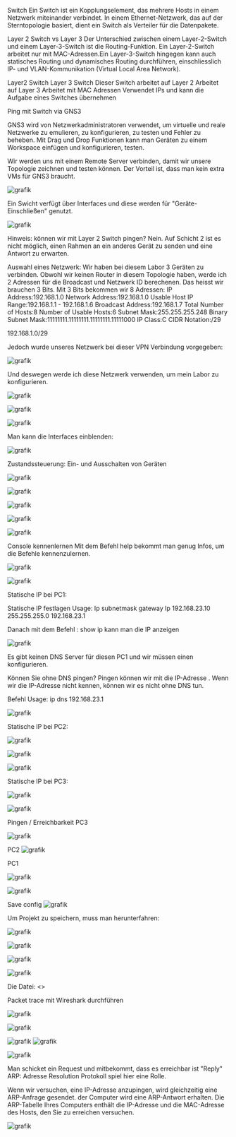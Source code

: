  
Switch 
Ein Switch ist ein Kopplungselement, das mehrere Hosts in einem Netzwerk miteinander verbindet. In einem Ethernet-Netzwerk, das auf der Sterntopologie basiert, dient ein Switch als Verteiler für die Datenpakete. 
 
Layer 2 Switch vs Layer 3 
Der Unterschied zwischen einem Layer-2-Switch und einem Layer-3-Switch ist die Routing-Funktion. Ein Layer-2-Switch arbeitet nur mit MAC-Adressen.Ein Layer-3-Switch hingegen kann auch statisches Routing und dynamisches Routing durchführen, einschliesslich IP- und VLAN-Kommunikation (Virtual Local Area Network). 
 
Layer2 Switch 	Layer 3 Switch 
Dieser Switch arbeitet auf Layer 2 	Arbeitet auf Layer 3 
Arbeitet mit MAC Adressen 	Verwendet IPs und kann die Aufgabe eines Switches übernehmen  
 
 
Ping mit Switch via GNS3 
 
GNS3 wird von Netzwerkadministratoren verwendet, um virtuelle und reale Netzwerke zu emulieren, zu konfigurieren, zu testen und Fehler zu beheben. 
Mit Drag und Drop Funktionen kann man Geräten zu einem Workspace einfügen und konfigurieren, testen. 
 
Wir werden uns mit einem Remote Server verbinden, damit wir unsere Topologie zeichnen und testen können. Der Vorteil ist, dass man kein extra VMs für GNS3 braucht. 
 
 ![grafik](https://user-images.githubusercontent.com/102586033/172190626-5c5bc56a-26dc-41d4-a895-a2869875088c.png)

 
Ein Swicht verfügt über Interfaces und diese werden für "Geräte-Einschließen" genutzt. 
 
 
 ![grafik](https://user-images.githubusercontent.com/102586033/172191016-3c90d122-c361-4620-9018-646796b6fdb8.png)

 
 Hinweis:
 können wir mit Layer 2 Switch pingen?
Nein. Auf Schicht 2 ist es nicht möglich, einen Rahmen an ein anderes Gerät zu senden und eine Antwort zu erwarten.

Auswahl eines Netzwerk: 
Wir haben bei diesem Labor 3 Geräten zu verbinden. Obwohl wir keinen Router in diesem Topologie haben, werde ich 2 Adressen für die Broadcast und Netzwerk ID berechenen. Das heisst wir brauchen 3 Bits. Mit 3 Bits bekommen wir 8 Adressen: 
IP Address:192.168.1.0 
Network Address:192.168.1.0 
Usable Host IP Range:192.168.1.1 - 192.168.1.6 
Broadcast Address:192.168.1.7 
Total Number of Hosts:8 
Number of Usable Hosts:6 
Subnet Mask:255.255.255.248 
Binary Subnet Mask:11111111.11111111.11111111.11111000 
IP Class:C 
CIDR Notation:/29 
 
192.168.1.0/29 
 
 
Jedoch wurde unseres Netzwerk bei dieser VPN Verbindung vorgegeben: 
 
 
 ![grafik](https://user-images.githubusercontent.com/102586033/172191052-a29f3b83-2e8f-49b6-805f-38227204bf91.png)

 
 
Und deswegen werde ich diese Netzwerk verwenden, um mein Labor zu konfigurieren. 
 
 
 ![grafik](https://user-images.githubusercontent.com/102586033/172191083-3c8d83ab-684d-4f89-b74f-5a61a8405226.png)

 
 
 ![grafik](https://user-images.githubusercontent.com/102586033/172191182-f4ebd82a-030f-4275-b9b7-ad424e406a98.png)

 
 ![grafik](https://user-images.githubusercontent.com/102586033/172191204-4e460f0b-6f20-4345-9cd8-9af83d13f3e9.png)

Man kann die Interfaces einblenden: 
 
 
 ![grafik](https://user-images.githubusercontent.com/102586033/172191225-c4e1630a-d71c-4b77-99f2-e8a34ebfeca3.png)

 
Zustandssteuerung: Ein- und Ausschalten von Geräten 
 
 ![grafik](https://user-images.githubusercontent.com/102586033/172191242-1e13879c-6601-4b2c-ba79-a85e1fd7ae27.png)

 
 ![grafik](https://user-images.githubusercontent.com/102586033/172191257-64e41291-04b3-49db-982e-16e7faf81a39.png)

 
 ![grafik](https://user-images.githubusercontent.com/102586033/172191272-bdbf6978-e692-42a4-b4ea-2691b6cab700.png)

 
 ![grafik](https://user-images.githubusercontent.com/102586033/172191289-255a2d8b-1d5d-4c61-87c9-381593fa03be.png)

 ![grafik](https://user-images.githubusercontent.com/102586033/172191320-3498a419-e38c-4503-80c7-0b6201b36ed8.png)

 
 
Console kennenlernen 
Mit dem Befehl help bekommt man genug Infos, um die Befehle kennenzulernen. 
 
 ![grafik](https://user-images.githubusercontent.com/102586033/172191357-8eb13b83-830e-4176-9a1b-4e1ab34ef964.png)

 ![grafik](https://user-images.githubusercontent.com/102586033/172191377-70c55381-35ff-46fd-94af-94970fd8e04c.png)

 
 
Statische IP bei PC1: 
 
Statische IP festlagen 
Usage: 
Ip subnetmask gateway 
Ip 192.168.23.10 255.255.255.0 192.168.23.1 
 
Danach mit dem Befehl : show ip kann man die IP anzeigen 
 
 ![grafik](https://user-images.githubusercontent.com/102586033/172191410-c7f00f61-7668-49ac-a4d9-9a66eca369e4.png)

 
Es gibt keinen DNS Server für diesen PC1 und wir müssen einen konfigurieren. 
 
Können Sie ohne DNS pingen? 
Pingen können wir mit die IP-Adresse . Wenn wir die IP-Adresse nicht kennen, können wir es nicht ohne DNS tun. 
 
Befehl Usage: ip dns 192.168.23.1 
 
 ![grafik](https://user-images.githubusercontent.com/102586033/172191444-f3a0fe21-f0bf-4149-8aea-e9ea04511f49.png)

 
 
Statische IP bei PC2: 
 
 
 ![grafik](https://user-images.githubusercontent.com/102586033/172191459-d4a4f823-8ded-491e-9905-cbd977de630d.png)

 
 ![grafik](https://user-images.githubusercontent.com/102586033/172191500-d78a6d7a-2afe-4e0e-ac68-622036dff158.png)

 ![grafik](https://user-images.githubusercontent.com/102586033/172191522-d7054df1-1a46-4e2c-9bd3-dbaeb74298b1.png)

 
 
Statische IP bei PC3: 
 
 ![grafik](https://user-images.githubusercontent.com/102586033/172191546-6baed9d6-d9cb-495f-9dc8-8783bda787aa.png)

 ![grafik](https://user-images.githubusercontent.com/102586033/172191562-3745ae96-35a1-4f81-a134-a5f1b6cfa77e.png)

 
 
 
 
Pingen / Erreichbarkeit 
PC3 
 
 ![grafik](https://user-images.githubusercontent.com/102586033/172191584-85b1e238-998c-4a7d-829a-4a119d78e9aa.png)

 
PC2 
 ![grafik](https://user-images.githubusercontent.com/102586033/172191602-3ba49857-96ce-4bac-b253-27c9fd6f64de.png)

 
 
PC1 
 
 ![grafik](https://user-images.githubusercontent.com/102586033/172191646-9e9a530d-0873-43bb-ac25-7ce89e0d0808.png)

 ![grafik](https://user-images.githubusercontent.com/102586033/172191716-a9bf6325-0e02-4580-b77f-9a067feb5290.png)

 
 
 
 
Save config 
 ![grafik](https://user-images.githubusercontent.com/102586033/172191751-7d8afc8e-2489-4b1f-b8d2-7783f69eb5a4.png)

 
Um Projekt zu speichern, muss man herunterfahren: 
 
 
 ![grafik](https://user-images.githubusercontent.com/102586033/172191765-b900f7cb-8820-4767-a9b2-eda02678f7d5.png)

 ![grafik](https://user-images.githubusercontent.com/102586033/172191812-046600de-29c1-485f-a1c0-e5110206d1f0.png)

 
 ![grafik](https://user-images.githubusercontent.com/102586033/172191874-91da337d-8268-49f8-97ea-cea5cf080f1c.png)

 ![grafik](https://user-images.githubusercontent.com/102586033/172191931-ec439905-2f0c-4974-a7b6-e88c844b50d8.png)

 
 Die Datei:
<<gns3 ping sw.gns3project>>
 
 
Packet trace mit Wireshark durchführen 
 
 ![grafik](https://user-images.githubusercontent.com/102586033/172192000-9822e850-f9ce-4868-8f3f-4e5e2ac6ed80.png)

 ![grafik](https://user-images.githubusercontent.com/102586033/172192018-3c84043f-099c-480c-a598-2c02edcdd30f.png)

 
 ![grafik](https://user-images.githubusercontent.com/102586033/172192029-7577fcb7-55ff-4c15-9106-cf58eaef5085.png)
![grafik](https://user-images.githubusercontent.com/102586033/172192043-63f194d6-535d-48a0-be84-999713c02636.png)

 ![grafik](https://user-images.githubusercontent.com/102586033/172192068-eb30e1bb-6238-4174-ac61-8628c88eafaa.png)

 
 
 
 
 
Man schicket ein Request und mitbekommt, dass es erreichbar ist "Reply" 
ARP: Adresse Resolution Protokoll spiel hier eine Rolle. 
 
Wenn wir versuchen, eine IP-Adresse anzupingen, wird gleichzeitig eine ARP-Anfrage gesendet. der Computer wird  eine ARP-Antwort erhalten. Die ARP-Tabelle Ihres Computers enthält die IP-Adresse und die MAC-Adresse des Hosts, den Sie zu erreichen versuchen. 
 
 
 
![grafik](https://user-images.githubusercontent.com/102586033/172192102-55cdd50a-f326-46b0-bd7d-b22bf71c1ef4.png)

